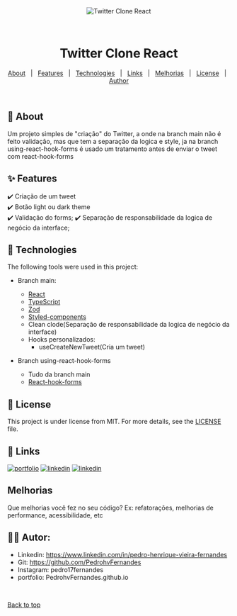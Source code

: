 <div align="center" id="top"> 
  <img src="./.github/app.gif" alt="Twitter Clone React" />

  &#xa0;
</div>

<h1 align="center">Twitter Clone React</h1>


<p align="center">
  <a href="#dart-about">About</a> &#xa0; | &#xa0; 
  <a href="#sparkles-features">Features</a> &#xa0; | &#xa0;
  <a href="#rocket-technologies">Technologies</a> &#xa0; | &#xa0;
  <a href="#🔗-links">Links</a> &#xa0; | &#xa0;
  <a href="#melhorias">Melhorias</a> &#xa0; | &#xa0;
  <a href="#memo-license">License</a> &#xa0; | &#xa0;
  <a href="#👨‍💻-autor">Author</a>
</p>

<br>

## :dart: About ##

Um projeto simples de "criação" do Twitter, a onde na branch main não é feito validação, mas que tem a separação da logica e style, ja na branch using-react-hook-forms é usado um tratamento antes de enviar o tweet com react-hook-forms

## :sparkles: Features ##

:heavy_check_mark: Criação de um tweet\
:heavy_check_mark: Botão light ou dark theme\
:heavy_check_mark: Validação do forms;
:heavy_check_mark: Separação de responsabilidade da logica de negócio da interface;

## :rocket: Technologies ##

The following tools were used in this project:

- Branch main:
  - [React](https://pt-br.reactjs.org/)
  - [TypeScript](https://www.typescriptlang.org/)
  - [Zod](https://github.com/colinhacks/zod)
  - [Styled-components](https://styled-components.com/docs/api)
  - Clean clode(Separação de responsabilidade da logica de negócio da interface)
  - Hooks personalizados:
    - useCreateNewTweet(Cria um tweet)

- Branch using-react-hook-forms
  - Tudo da branch main
  - [React-hook-forms](https://react-hook-form.com)

## :memo: License ##

This project is under license from MIT. For more details, see the [LICENSE](LICENSE.md) file.


## 🔗 Links ##
[![portfolio](https://img.shields.io/badge/my_portfolio-000?style=for-the-badge&logo=ko-fi&logoColor=white)](https://pedrohvfernandes.github.io)
[![linkedin](https://img.shields.io/badge/linkedin-0A66C2?style=for-the-badge&logo=linkedin&logoColor=white)](https://www.linkedin.com/in/pedro-henrique-vieira-fernandes/)
[![linkedin](https://img.shields.io/static/v1?label=Curriculum&message=cv&color=informational)](https://drive.google.com/file/d/1oSKo99CBj6xD9wS4hrCvxPUv67OEK1Ud/view)

## Melhorias ##

Que melhorias você fez no seu código? Ex: refatorações, melhorias de performance, acessibilidade, etc

## 👨‍💻 Autor: ##

- Linkedin: https://www.linkedin.com/in/pedro-henrique-vieira-fernandes
- Git: https://github.com/PedrohvFernandes
- Instagram: pedro17fernandes
- portfolio: PedrohvFernandes.github.io

&#xa0;

<a href="#top">Back to top</a>
